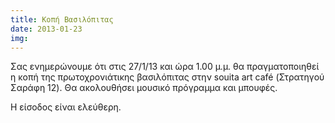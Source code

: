 ```yaml
---
title: Κοπή Βασιλόπιτας
date: 2013-01-23
img: 
---
```

Σας ενημερώνουμε ότι στις 27/1/13 και ώρα 1.00 μ.μ. θα πραγματοποιηθεί η κοπή της πρωτοχρονιάτικης βασιλόπιτας στην souita art café (Στρατηγού Σαράφη 12). Θα ακολουθήσει μουσικό πρόγραμμα και μπουφές. 

Η είσοδος είναι ελεύθερη.